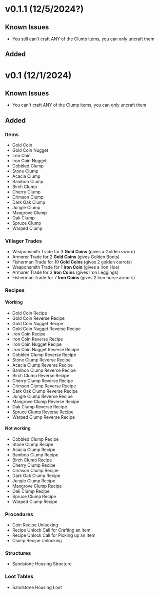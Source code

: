 # v0.1.1 (12/5/2024?)
## Known Issues
- You still can't craft ANY of the Clump items, you can only uncraft them

## Added

# v0.1 (12/1/2024)
## Known Issues
- You can't craft ANY of the Clump items, you can only uncraft them

## Added
### Items
- Gold Coin
- Gold Coin Nugget
- Iron Coin
- Iron Coin Nugget
- Cobbled Clump
- Stone Clump
- Acacia Clump
- Bamboo Clump
- Birch Clump
- Cherry Clump
- Crimson Clump
- Dark Oak Clump
- Jungle Clump
- Mangrove Clump
- Oak Clump
- Spruce Clump
- Warped Clump
### Villager Trades
- Weaponsmith Trade for 3 **Gold Coins** (gives a Golden sword)
- Armorer Trade for 2 **Gold Coins** (gives Golden Boots)
- Fisherman Trade for 10 **Gold Coins** (gives 2 golden carrots)
- Weaponsmith Trade for 1 **Iron Coin** (gives a Iron Hoe)
- Armorer Trade for 3 **Iron Coins** (gives Iron Leggings)
- Fisherman Trade for 7 **Iron Coins** (gives 2 Iron horse armors)
### Recipes
#### Working
- Gold Coin Recipe
- Gold Coin Reverse Recipe
- Gold Coin Nugget Recipe
- Gold Coin Nugget Reverse Recipe
- Iron Coin Recipe
- Iron Coin Reverse Recipe
- Iron Coin Nugget Recipe
- Iron Coin Nugget Reverse Recipe
- Cobbled Clump Reverse Recipe
- Stone Clump Reverse Recipe
- Acacia Clump Reverse Recipe
- Bamboo Clump Reverse Recipe
- Birch Clump Reverse Recipe
- Cherry Clump Reverse Recipe
- Crimson Clump Reverse Recipe
- Dark Oak Clump Reverse Recipe
- Jungle Clump Reverse Recipe
- Mangrove Clump Reverse Recipe
- Oak Clump Reverse Recipe
- Spruce Clump Reverse Recipe
- Warped Clump Reverse Recipe
#### Not working
- Cobbled Clump Recipe
- Stone Clump Recipe
- Acacia Clump Recipe
- Bamboo Clump Recipe
- Birch Clump Recipe
- Cherry Clump Recipe
- Crimson Clump Recipe
- Dark Oak Clump Recipe
- Jungle Clump Recipe
- Mangrove Clump Recipe
- Oak Clump Recipe
- Spruce Clump Recipe
- Warped Clump Recipe
### Procedures
- Coin Recipe Unlocking
- Recipe Unlock Call for Crafting an Item
- Recipe Unlock Call for Picking up an Item
- Clump Recipe Unlocking
### Structures
- Sandstone Housing Structure
### Loot Tables
- Sandstone Housing Loot